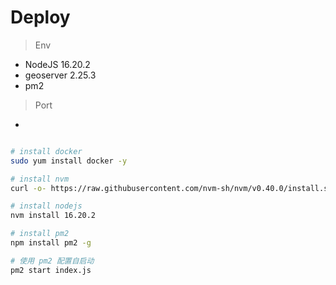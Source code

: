 # Deploy

> Env
* NodeJS 16.20.2
* geoserver 2.25.3
* pm2 
  
> Port
* 


```bash

# install docker
sudo yum install docker -y

# install nvm
curl -o- https://raw.githubusercontent.com/nvm-sh/nvm/v0.40.0/install.sh | bash

# install nodejs
nvm install 16.20.2

# install pm2
npm install pm2 -g

# 使用 pm2 配置自启动
pm2 start index.js

```